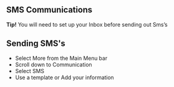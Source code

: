 ## **SMS Communications**

**Tip!** You will need to set up your Inbox before sending out Sms’s

## **Sending SMS's**  

-	Select More from the Main Menu bar
-	Scroll down to Communication
-	Select SMS
-	Use a template or Add your information
